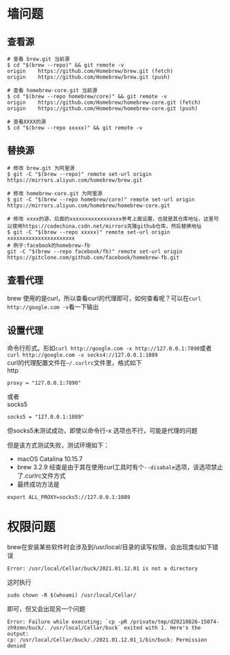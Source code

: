 # 墙问题

## 查看源
```
# 查看 brew.git 当前源
$ cd "$(brew --repo)" && git remote -v
origin    https://github.com/Homebrew/brew.git (fetch)
origin    https://github.com/Homebrew/brew.git (push)

# 查看 homebrew-core.git 当前源
$ cd "$(brew --repo homebrew/core)" && git remote -v
origin    https://github.com/Homebrew/homebrew-core.git (fetch)
origin    https://github.com/Homebrew/homebrew-core.git (push)

# 查看XXXX的源
$ cd "$(brew --repo xxxxx)" && git remote -v
```
## 替换源
```
# 修改 brew.git 为阿里源
$ git -C "$(brew --repo)" remote set-url origin https://mirrors.aliyun.com/homebrew/brew.git

# 修改 homebrew-core.git 为阿里源
$ git -C "$(brew --repo homebrew/core)" remote set-url origin https://mirrors.aliyun.com/homebrew/homebrew-core.git

# 修改 xxxx的源，后面的xxxxxxxxxxxxxxxxx参考上面设置，也就是其仓库地址，这里可以使用https://codechina.csdn.net/mirrors克隆github仓库，然后替换地址
$ git -C "$(brew --repo xxxxx)" remote set-url origin xxxxxxxxxxxxxxxxxxxxxx
# 例子:facebook的homebrew-fb
git -C "$(brew --repo facebook/fb)" remote set-url origin https://gitclone.com/github.com/facebook/homebrew-fb.git
```
## 查看代理
brew 使用的是curl，所以查看curl的代理即可，如何查看呢？可以在`curl http://google.com -v`看一下输出
## 设置代理
命令行形式。形如`curl http://google.com -x http://127.0.0.1:7890`或者`curl http://google.com -x socks4://127.0.0.1:1089` \
curl的代理配置文件在`~/.curlrc`文件里，格式如下 \
http 
```
proxy = "127.0.0.1:7890"
```
或者 \
socks5 
```
socks5 = "127.0.0.1:1089"
```
但socks5未测试成功，即使以命令行-x 选项也不行，可能是代理的问题 

但是该方式测试失败，测试环境如下：
- macOS Catalina 10.15.7
- brew 3.2.9
经查是由于其在使用curl工具时有个`--disabale`选项，该选项禁止了.curlrc文件方式
- 最终成功方法是
```
export ALL_PROXY=socks5://127.0.0.1:1089
```
# 权限问题
brew在安装某些软件时会涉及到/usr/local/目录的读写权限，会出现类似如下错误 
```
Error: /usr/local/Cellar/buck/2021.01.12.01 is not a directory
```
这时执行
```
sudo chown -R $(whoami) /usr/local/Cellar/
```
即可，但又会出现另一个问题
```
Error: Failure while executing; `cp -pR /private/tmp/d20210826-15074-zh9zmn/buck/. /usr/local/Cellar/buck` exited with 1. Here's the output:
cp: /usr/local/Cellar/buck/./2021.01.12.01_1/bin/buck: Permission denied
```

